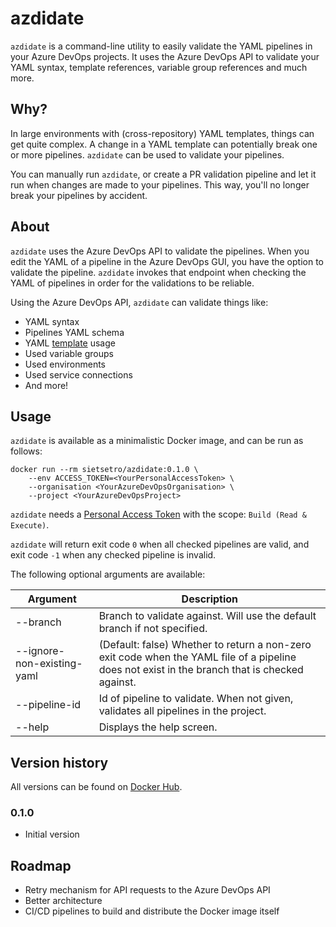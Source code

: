 # azdidate
`azdidate` is a command-line utility to easily validate the YAML pipelines in your Azure DevOps projects. It uses the Azure DevOps API to validate your YAML syntax, template references, variable group references and much more.

## Why?
In large environments with (cross-repository) YAML templates, things can get quite complex. A change in a YAML template can potentially break one or more pipelines. `azdidate` can be used to validate your pipelines. 

You can manually run `azdidate`, or create a PR validation pipeline and let it run when changes are made to your pipelines. This way, you'll no longer break your pipelines by accident.

## About
`azdidate` uses the Azure DevOps API to validate the pipelines. When you edit the YAML of a pipeline in the Azure DevOps GUI, you have the option to validate the pipeline. `azdidate` invokes that endpoint when checking the YAML of pipelines in order for the validations to be reliable. 

Using the Azure DevOps API, `azdidate` can validate things like:
- YAML syntax
- Pipelines YAML schema
- YAML [template](https://docs.microsoft.com/en-us/azure/devops/pipelines/process/templates?view=azure-devops) usage
- Used variable groups
- Used environments
- Used service connections
- And more!

## Usage
`azdidate` is available as a minimalistic Docker image, and can be run as follows:
```docker
docker run --rm sietsetro/azdidate:0.1.0 \
    --env ACCESS_TOKEN=<YourPersonalAccessToken> \
    --organisation <YourAzureDevOpsOrganisation> \
    --project <YourAzureDevOpsProject>
```

`azdidate` needs a [Personal Access Token](https://docs.microsoft.com/en-us/azure/devops/organizations/accounts/use-personal-access-tokens-to-authenticate?view=azure-devops&tabs=Windows) with the scope: `Build (Read & Execute)`.

`azdidate` will return exit code `0` when all checked pipelines are valid, and exit code `-1` when any checked pipeline is invalid.

The following optional arguments are available:

| Argument                   | Description |
| -------------              | ----------- |
| --branch                   | Branch to validate against. Will use the default branch if not specified.                                                                      |
| --ignore-non-existing-yaml | (Default: false) Whether to return a non-zero exit code when the YAML file of a pipeline does not exist in the branch that is checked against. |
| --pipeline-id              | Id of pipeline to validate. When not given, validates all pipelines in the project.                                                            |
| --help                     | Displays the help screen.                                                                                                                      |

## Version history
All versions can be found on [Docker Hub](https://hub.docker.com/r/sietsetro/azdidate).

### 0.1.0
- Initial version

## Roadmap
- Retry mechanism for API requests to the Azure DevOps API
- Better architecture
- CI/CD pipelines to build and distribute the Docker image itself
